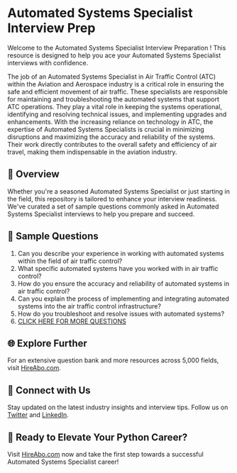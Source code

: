 # Automated Systems Specialist Interview Prep

Welcome to the Automated Systems Specialist Interview Preparation ! This resource is designed to help you ace your Automated Systems Specialist interviews with confidence.

The job of an Automated Systems Specialist in Air Traffic Control (ATC) within the Aviation and Aerospace industry is a critical role in ensuring the safe and efficient movement of air traffic. These specialists are responsible for maintaining and troubleshooting the automated systems that support ATC operations. They play a vital role in keeping the systems operational, identifying and resolving technical issues, and implementing upgrades and enhancements. With the increasing reliance on technology in ATC, the expertise of Automated Systems Specialists is crucial in minimizing disruptions and maximizing the accuracy and reliability of the systems. Their work directly contributes to the overall safety and efficiency of air travel, making them indispensable in the aviation industry.

## 🚀 Overview

Whether you're a seasoned Automated Systems Specialist or just starting in the field, this repository is tailored to enhance your interview readiness. We've curated a set of sample questions commonly asked in Automated Systems Specialist interviews to help you prepare and succeed.

## 📝 Sample Questions

1. Can you describe your experience in working with automated systems within the field of air traffic control?
2. What specific automated systems have you worked with in air traffic control?
3. How do you ensure the accuracy and reliability of automated systems in air traffic control?
4. Can you explain the process of implementing and integrating automated systems into the air traffic control infrastructure?
5. How do you troubleshoot and resolve issues with automated systems?
6. [CLICK HERE FOR MORE QUESTIONS](https://hireabo.com/job/14_2_8/Automated%20Systems%20Specialist)

## 🌐 Explore Further

For an extensive question bank and more resources across 5,000 fields, visit [HireAbo.com](https://www.hireabo.com).

## 📱 Connect with Us

Stay updated on the latest industry insights and interview tips. Follow us on [Twitter](https://twitter.com/hireabo) and [LinkedIn](https://www.linkedin.com/in/hire-abo-3609972a8/).

## 🚀 Ready to Elevate Your Python Career?

Visit [HireAbo.com](https://www.hireabo.com) now and take the first step towards a successful Automated Systems Specialist career!